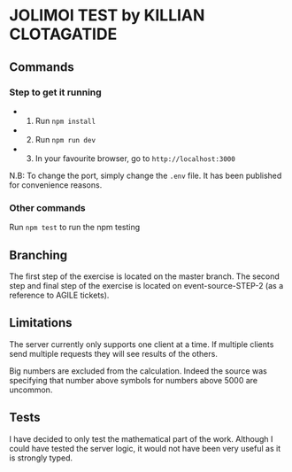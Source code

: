# JOLIMOI TEST by KILLIAN CLOTAGATIDE

## Commands 

### Step to get it running 

* 1. Run `npm install`
* 2. Run `npm run dev`
* 3. In your favourite browser, go to `http://localhost:3000`

N.B: To change the port, simply change the `.env` file. It has been published for convenience reasons.

### Other commands

Run `npm test` to run the npm testing

## Branching

The first step of the exercise is located on the master branch.
The second step and final step of the exercise is located on event-source-STEP-2 (as a reference to AGILE tickets).

## Limitations
The server currently only supports one client at a time.
If multiple clients send multiple requests they will see results of the others.

Big numbers are excluded from the calculation. Indeed the source was specifying that number above symbols for numbers above 5000 are uncommon.

## Tests

I have decided to only test the mathematical part of the work.
Although I could have tested the server logic, it would not have been very useful as it is strongly typed.
